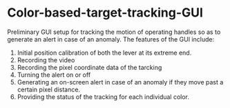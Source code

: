 # Color-based-target-tracking-GUI

Preliminary GUI setup for tracking the motion of operating handles so as to generate an alert in case of an anomaly. The features of the GUI include:
1. Initial position calibration of both the lever at its extreme end.
2. Recording the video
3. Recording the pixel coordinate data of the tarcking
4. Turning the alert on or off
5. Generating an on-screen alert in case of an anomaly if they move past a certain pixel distance. 
6. Providing the status of the tracking for each individual color.

